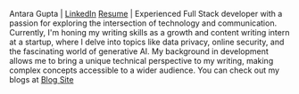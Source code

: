 Antara Gupta | [LinkedIn]((https://www.linkedin.com/in/antaragupta25/)) [Resume]((https://drive.google.com/file/d/1tuQH5eMXqdy83i9wkDbSDkYBfwko6D6G/view?usp=sharing)) |
Experienced Full Stack developer with a passion for exploring the intersection of technology and communication. 
Currently, I'm honing my writing skills as a growth and content writing intern at a startup, where I delve into topics like data privacy, online security, and the fascinating world of generative AI. 
My background in development allows me to bring a unique technical perspective to my writing, making complex concepts accessible to a wider audience. 
You can check out my blogs at [Blog Site](((https://blog.hidemyid.app/)https://blog.hidemyid.app/))
